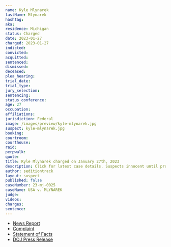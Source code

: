 ```yaml
---
name: Kyle Mlynarek
lastName: Mlynarek
hashtag:
aka:
residence: Michigan
status: Charged
date: 2023-01-27
charged: 2023-01-27
indicted:
convicted:
acquitted:
sentenced:
dismissed:
deceased:
plea_hearing:
trial_date:
trial_type:
jury_selection:
sentencing:
status_conference:
age: 27
occupation:
affiliations:
jurisdiction: Federal
image: /images/preview/kyle-mlynarek.jpg
suspect: kyle-mlynarek.jpg
booking:
courtroom:
courthouse:
raid:
perpwalk:
quote:
title: Kyle Mlynarek charged on January 27th, 2023
description: Click for latest case details. Suspects innocent until proven guilty.
author: seditiontrack
layout: suspect
published: false
caseNumber: 23-mj-0025
caseName: USA v. MLYNAREK
judge:
videos:
charges:
sentence:
---
```

- [News Report](https://www.fox2detroit.com/news/2-metro-detroit-men-arrested-for-roles-in-jan-6-capitol-riot)
- [Complaint](https://www.justice.gov/usao-dc/case-multi-defendant/file/1567216/download)
- [Statement of Facts](https://www.justice.gov/usao-dc/case-multi-defendant/file/1567221/download)
- [DOJ Press Release](https://www.justice.gov/usao-dc/pr/two-michigan-men-arrested-felony-charges-actions-during-jan-6-capitol-breach)
